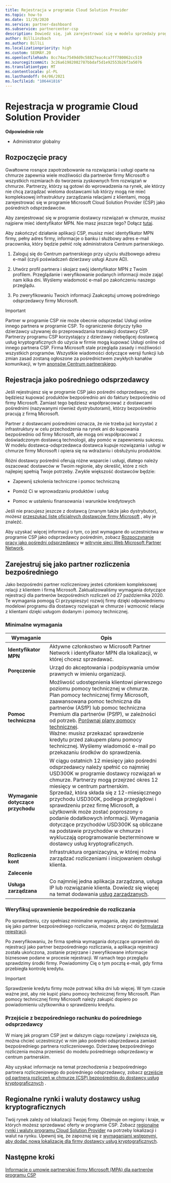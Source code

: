 ```yaml
---
title: Rejestracja w programie Cloud Solution Provider
ms.topic: how-to
ms.date: 11/29/2020
ms.service: partner-dashboard
ms.subservice: partnercenter-csp
description: Dowiedz się, jak zarejestrować się w modelu sprzedaży programu Cloud Solution Provider (CSP), który jest najlepszy dla Twojej firmy, na przykład pośredni odsprzedawcę lub partnera bezpośredniego.
author: BillLinzbach
ms.author: BillLi
ms.localizationpriority: high
ms.custom: SEOMAY.20
ms.openlocfilehash: 8cc74ac7549dd9c58827eac4ca7ff780062cc519
ms.sourcegitcommit: 3c26a61982082787bbdaf5d1e92553b26f3a5076
ms.translationtype: MT
ms.contentlocale: pl-PL
ms.lasthandoff: 04/06/2021
ms.locfileid: "106441816"
---
```

# <a name="enroll-in-the-cloud-solution-provider-program"></a>Rejestracja w programie Cloud Solution Provider

**Odpowiednie role**

- Administrator globalny

## <a name="get-started"></a>Rozpoczęcie pracy

Gwałtowne rosnące zapotrzebowanie na rozwiązania i usługi oparte na chmurze zapewnia wiele możliwości dla partnerów firmy Microsoft o wszystkich rozmiarach do tworzenia zyskownych firm rozwiązań w chmurze. Partnerzy, którzy są gotowi do wprowadzenia na rynek, ale którzy nie chcą zarządzać wieloma dostawcami lub którzy mogą nie mieć kompleksowej infrastruktury zarządzania relacjami z klientami, mogą zarejestrować się w programie Microsoft Cloud Solution Provider (CSP) jako pośrednich odsprzedawców.

Aby zarejestrować się w programie dostawcy rozwiązań w chmurze, musisz najpierw mieć identyfikator MPN. Nie masz jeszcze tego? Dołącz [tutaj](https://partner.microsoft.com/).

Aby zakończyć działanie aplikacji CSP, musisz mieć identyfikator MPN firmy, pełny adres firmy, informacje o banku i służbowy adres e-mail pracownika, który będzie pełnić rolę administratora Centrum partnerskiego.

1. Zaloguj się do Centrum partnerskiego przy użyciu służbowego adresu e-mail (czyli poświadczeń dzierżawy usługi Azure AD).

2. Utwórz profil partnera i skojarz swój identyfikator MPN z Twoim profilem.
Przeglądanie i weryfikowanie podanych informacji może zająć nam kilka dni. Wyślemy wiadomość e-mail po zakończeniu naszego przeglądu.

3. Po zweryfikowaniu Twoich informacji Zaakceptuj umowę pośredniego odsprzedawcy firmy Microsoft.

> [!IMPORTANT]  
> Partner w programie CSP nie może obecnie odsprzedać Usługi online innego partnera w programie CSP. To ograniczenie dotyczy tylko dzierżawcy używanej do przeprowadzania transakcji dostawcy CSP. Partnerzy programu CSP korzystający z dzierżawy niebędącej dostawcą usług kryptograficznych do użycia w firmie mogą kupować Usługi online od innego partnera CSP. Firma Microsoft stale przegląda zasady i możliwości wszystkich programów. Wszystkie wiadomości dotyczące wersji funkcji lub zmian zasad zostaną ogłoszone za pośrednictwem zwykłych kanałów komunikacji, w tym [anonsów Centrum partnerskiego](announcements/index.md).

## <a name="enroll-as-an-indirect-reseller"></a>Rejestracja jako pośredniego odsprzedawcy

Jeśli rejestrujesz się w programie CSP jako pośredni odsprzedawcy, nie będziesz kupować produktów bezpośrednio ani do faktury bezpośrednio od firmy Microsoft. Zamiast tego będziesz współpracować z dostawcami pośrednimi (nazywanymi również dystrybutorami), którzy bezpośrednio pracują z firmą Microsoft.

Partner z dostawcami pośrednimi oznacza, że nie trzeba już korzystać z infrastruktury w celu przechodzenia na rynek ani do kupowania bezpośrednio od firmy Microsoft, ale mogą oni współpracować z doświadczonym dostawcą technologii, aby pomóc w zapewnieniu sukcesu. W modelu dostawca-odsprzedawca dostawca kupuje rozwiązania i usługi w chmurze firmy Microsoft i opiera się na wdrażaniu i obsłużyniu produktów.

Różni dostawcy pośrednii oferują różne wsparcie i usługi, dlatego należy oszacować dostawców w Twoim regionie, aby określić, które z nich najlepiej spełnią Twoje potrzeby. Zwykle większość dostawców będzie:

- Zapewnij szkolenia techniczne i pomoc techniczną

- Pomóż Ci w wprowadzaniu produktów i usług

- Pomoc w ustaleniu finansowania i warunków kredytowych

Jeśli nie pracujesz jeszcze z dostawcą (znanym także jako dystrybutor), możesz [przeszukać listę oficjalnych dostawców firmy Microsoft](https://partnercenter.microsoft.com/partner/find-a-provider) , aby je znaleźć.

Aby uzyskać więcej informacji o tym, co jest wymagane do uczestnictwa w programie CSP jako odsprzedawcy pośrednim, zobacz [Rozpoczynanie pracy jako pośredni odsprzedawcy](https://partner.microsoft.com/cloud-solution-provider/whats-required) w [witrynie sieci Web Microsoft Partner Network](https://partner.microsoft.com/).

## <a name="enroll-as-a-direct-bill-partner"></a>Zarejestruj się jako partner rozliczenia bezpośredniego

Jako bezpośredni partner rozliczeniowy jesteś członkiem kompleksowej relacji z klientem i firmą Microsoft. Zaktualizowaliśmy wymagania dotyczące rejestracji dla partnerów bezpośrednich rozliczeń od 27 października 2020. Te wymagania pomogą Ci przyspieszyć rozwój firmy dzięki odpowiedniemu modelowi programu dla dostawcy rozwiązań w chmurze i wzmocnić relacje z klientami dzięki usługom dodanym i pomocy technicznej.  

### <a name="minimum-requirements"></a>Minimalne wymagania

|**Wymaganie**|  **Opis**  |
|--------------------------------|--------------------------------------------------------------|
|**Identyfikator MPN**   |Aktywne członkostwo w Microsoft Partner Network i identyfikator MPN dla lokalizacji, w której chcesz sprzedawać.    |
|**Poręczenie**   |Urząd do akceptowania i podpisywania umów prawnych w imieniu organizacji.|
|**Pomoc techniczna**   |Możliwość udostępnienia klientowi pierwszego poziomu pomocy technicznej w chmurze. <br>Plan pomocy technicznej firmy Microsoft, zaawansowana pomoc techniczna dla partnerów (ASfP) lub pomoc techniczna Premium dla partnerów (PSfP), w zależności od potrzeb. [Porównaj plany pomocy technicznej](https://partner.microsoft.com/support/partnersupport).<br> Ważne: musisz przekazać sprawdzenie kredytu przed zakupem planu pomocy technicznej. Wyślemy wiadomość e-mail po przekazaniu środków do sprawdzenia. |
|**Wymaganie dotyczące przychodu**|W ciągu ostatnich 12 miesięcy jako pośredni odsprzedawcy należy spełnić co najmniej USD300K w programie dostawcy rozwiązań w chmurze. Partnerzy mogą przejrzeć okres 12 miesięcy w centrum partnerskim.<br/>Sprzedaż, która składa się z 12-miesięcznego przychodu USD300K, podlega przeglądowi i sprawdzeniu przez firmę Microsoft, a użytkownik może zostać poproszony o podanie dodatkowych informacji. Wymagania dotyczące przychodów USD300K są obliczane na podstawie przychodów w chmurze i wykluczają oprogramowanie bezterminowe w dostawcy usług kryptograficznych.|
|**Rozliczenia kont** |Infrastruktura organizacyjna, w której można zarządzać rozliczeniami i inicjowaniem obsługi klienta.|
|**Zalecenie**|             |
|**Usługa zarządzana**   |Co najmniej jedna aplikacja zarządzana, usługa IP lub rozwiązanie klienta. Dowiedz się więcej na temat dodawania [usług zarządzanych](https://partner.microsoft.com/business-opportunities/managed-services-provider).|

### <a name="verify-direct-bill-eligibility"></a>Weryfikuj uprawnienie bezpośrednie do rozliczania

Po sprawdzeniu, czy spełniasz minimalne wymagania, aby zarejestrować się jako partner bezpośredniego rozliczania, możesz przejoć do [formularza rejestracji](https://partner.microsoft.com/pcv/register/joinnow/enrollmentwelcome/Reseller/migrate?cloudInstance=Global).

Po zweryfikowaniu, że firma spełnia wymagania dotyczące uprawnień do rejestracji jako partner bezpośredniego rozliczania, a aplikacja rejestracji została ukończona, zostanie przejrzane i zweryfikowane informacje biznesowe podane w procesie rejestracji. W ramach tego przeglądu sprawdzimy środki firmy. Powiadomimy Cię o tym pocztą e-mail, gdy firma przebiegła kontrolę kredytu.
>[!IMPORTANT]
>Sprawdzenie kredytu firmy może potrwać kilka dni lub więcej. W tym czasie ważne jest, aby nie kupić planu pomocy technicznej firmy Microsoft. Plan pomocy technicznej firmy Microsoft należy zakupić dopiero po powiadomieniu użytkownika o sprawdzeniu kredytu.

### <a name="transition-from-direct-bill-to-indirect-reseller"></a>Przejście z bezpośredniego rachunku do pośredniego odsprzedawcy

W miarę jak program CSP jest w dalszym ciągu rozwijany i zwiększa się, można chcieć uczestniczyć w nim jako pośredni odsprzedawca zamiast bezpośredniego partnera rozliczeniowego. Dzierżawę bezpośredniego rozliczenia można przenieść do modelu pośredniego odsprzedawcy w centrum partnerskim.

Aby uzyskać informacje na temat przechodzenia z bezpośredniego partnera rozliczeniowego do pośredniego odsprzedawcy, zobacz [przejście od partnera rozliczeń w chmurze (CSP) bezpośrednio do dostawcy usług kryptograficznych](transition-direct-to-indirect.md) .

## <a name="csp-regional-markets-and-currencies"></a>Regionalne rynki i waluty dostawcy usług kryptograficznych

Twój rynek zależy od lokalizacji Twojej firmy. Obejmuje on regiony i kraje, w których możesz sprzedawać oferty w programie CSP. Zobacz [regionalne rynki i waluty programu Cloud Solution Provider](regional-authorization-overview.md) na potrzeby lokalizacji i walut na rynku.
Upewnij się, że zapoznaj się z [wymaganiami wstępnymi, aby dodać nową lokalizację dla firmy dostawcy usług kryptograficznych](manage-locations.md).

## <a name="next-steps"></a>Następne kroki

[Informacje o umowie partnerskiej firmy Microsoft (MPA) dla partnerów programu CSP](microsoft-partner-agreement.md)
